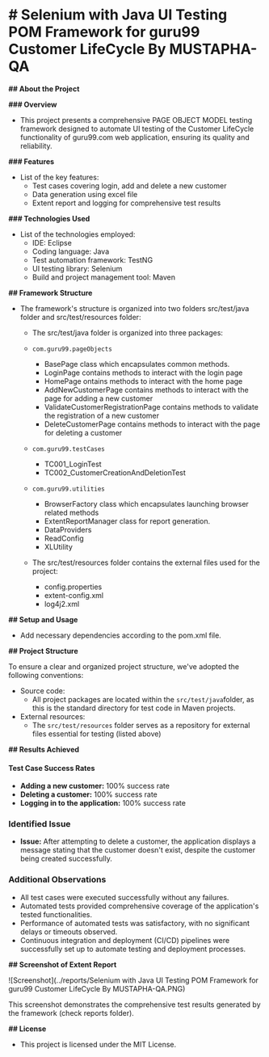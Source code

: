 # # Selenium with Java UI Testing POM Framework for guru99 Customer LifeCycle By MUSTAPHA-QA

**## About the Project**

**### Overview**

- This project presents a comprehensive PAGE OBJECT MODEL testing framework designed to automate UI testing of the Customer LifeCycle functionality of guru99.com web application, ensuring its quality and reliability.

**### Features**

- List of the key features:
  - Test cases covering login, add and delete a new customer
  - Data generation using excel file
  - Extent report and logging for comprehensive test results

**### Technologies Used**

- List of the technologies employed:
  - IDE: Eclipse
  - Coding language: Java
  - Test automation framework: TestNG
  - UI testing library: Selenium
  - Build and project management tool: Maven

**## Framework Structure**

- The framework's structure is organized into two folders src/test/java folder and src/test/resources folder:
   - The src/test/java folder is organized into three packages:

  - ```
    com.guru99.pageObjects
    ```

    - BasePage class which encapsulates common methods.
    - LoginPage contains methods to interact with the login page
    - HomePage ontains methods to interact with the home page
    - AddNewCustomerPage contains methods to interact with the page for adding a new customer
    - ValidateCustomerRegistrationPage contains methods to validate the registration of a new customer
    - DeleteCustomerPage contains methods to interact with the page for deleting a customer



  - ```
    com.guru99.testCases
    ```

    - TC001_LoginTest
    - TC002_CustomerCreationAndDeletionTest

  

  - ```
    com.guru99.utilities
    ```

    - BrowserFactory class which encapsulates launching browser related methods
    - ExtentReportManager class for report generation.
    - DataProviders
    - ReadConfig
    - XLUtility



   - The src/test/resources folder contains the external files used for the project:
     - config.properties
     - extent-config.xml
     - log4j2.xml


**## Setup and Usage**

- Add necessary dependencies according to the pom.xml file.

**## Project Structure**

To ensure a clear and organized project structure, we've adopted the following conventions:

- Source code:
  - All project packages are located within the `src/test/java`folder, as this is the standard directory for test code in Maven projects.
- External resources:
  - The `src/test/resources` folder serves as a repository for external files essential for testing (listed above)


**## Results Achieved** 

#### Test Case Success Rates
- **Adding a new customer:** 100% success rate
- **Deleting a customer:** 100% success rate
- **Logging in to the application:** 100% success rate

### Identified Issue
- **Issue:** After attempting to delete a customer, the application displays a message stating that the customer doesn't exist, despite the customer being created successfully.


### Additional Observations
- All test cases were executed successfully without any failures.
- Automated tests provided comprehensive coverage of the application's tested functionalities.
- Performance of automated tests was satisfactory, with no significant delays or timeouts observed.
- Continuous integration and deployment (CI/CD) pipelines were successfully set up to automate testing and deployment processes.



**## Screenshot of Extent Report**

![Screenshot](../reports/Selenium with Java UI Testing POM Framework for guru99 Customer LifeCycle By MUSTAPHA-QA.PNG)

This screenshot demonstrates the comprehensive test results generated by the framework (check reports folder).

**## License**

- This project is licensed under the MIT License.

